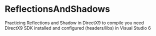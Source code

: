 # ReflectionsAndShadows
Practicing Reflections and Shadow in DirectX9
to compile you need DirectX9 SDK installed and configured (headers/libs) in Visual Studio 6
